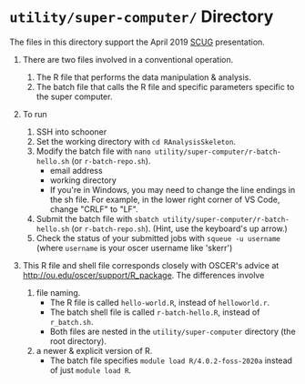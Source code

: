 `utility/super-computer/` Directory
=========

The files in this directory support the April 2019 [SCUG](https://github.com/OuhscBbmc/StatisticalComputing) presentation.

1. There are two files involved in a conventional operation.
    1. The R file that performs the data manipulation & analysis.
    1. The batch file that calls the R file and specific parameters specific to the super computer.

1. To run
    1. SSH into schooner
    1. Set the working directory with `cd RAnalysisSkeleton`.
    1. Modify the batch file with `nano utility/super-computer/r-batch-hello.sh` (or `r-batch-repo.sh`). 
        * email address
        * working directory
        * If you're in Windows, you may need to change the line endings in the sh file.  For example, in the lower right corner of VS Code, change "CRLF" to "LF".
    1. Submit the batch file with `sbatch utility/super-computer/r-batch-hello.sh` (or `r-batch-repo.sh`).  (Hint, use the keyboard's up arrow.)
    1. Check the status of your submitted jobs with `squeue -u username` (where `username` is your oscer username like 'skerr')

1. This R file and shell file corresponds closely with OSCER's advice at http://ou.edu/oscer/support/R_package. The differences involve
    1. file naming.
        * The R file is called `hello-world.R`, instead of `helloworld.r`.
        * The batch shell file is called `r-batch-hello.R`, instead of `r_batch.sh`.
        * Both files are nested in the `utility/super-computer` directory (the root directory).
    1. a newer & explicit version of R.
        * The batch file specifies `module load R/4.0.2-foss-2020a` instead of just `module load R`.
